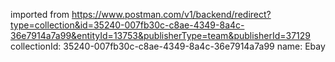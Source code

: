 imported from https://www.postman.com/v1/backend/redirect?type=collection&id=35240-007fb30c-c8ae-4349-8a4c-36e7914a7a99&entityId=13753&publisherType=team&publisherId=37129
collectionId: 35240-007fb30c-c8ae-4349-8a4c-36e7914a7a99
name: Ebay